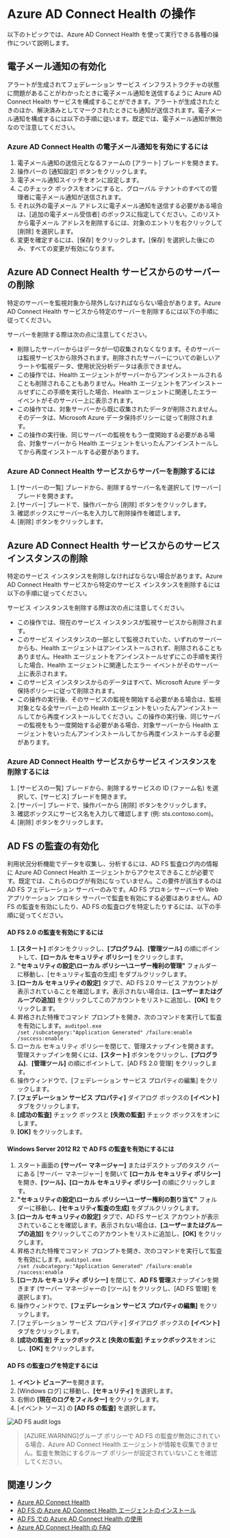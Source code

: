 <properties 
	pageTitle="Azure AD Connect Health の操作。"
	description="このページでは、Azure AD Connect Health のデプロイ後に別途実行できる操作について説明しています。"
	services="active-directory"
	documentationCenter=""
	authors="billmath"
	manager="stevenpo"
	editor="curtand"/>

<tags 
	ms.service="active-directory"
	ms.workload="identity"
	ms.tgt_pltfrm="na"
	ms.devlang="na"
	ms.topic="article"
	ms.date="08/14/2015"
	ms.author="billmath"/>

# Azure AD Connect Health の操作

以下のトピックでは、Azure AD Connect Health を使って実行できる各種の操作について説明します。

## 電子メール通知の有効化
アラートが生成されてフェデレーション サービス インフラストラクチャの状態に問題があることがわかったときに電子メール通知を送信するように Azure AD Connect Health サービスを構成することができます。アラートが生成されたときのほか、解決済みとしてマークされたときにも通知が送信されます。電子メール通知を構成するには以下の手順に従います。既定では、電子メール通知が無効なので注意してください。


### Azure AD Connect Health の電子メール通知を有効にするには

1. 電子メール通知の送信元となるファームの [アラート] ブレードを開きます。
2. 操作バーの [通知設定] ボタンをクリックします。
3. 電子メール通知スイッチをオンに設定します。
4. このチェック ボックスをオンにすると、グローバル テナントのすべての管理者に電子メール通知が送信されます。
5. それ以外の電子メール アドレスに電子メール通知を送信する必要がある場合は、[追加の電子メール受信者] のボックスに指定してください。このリストから電子メール アドレスを削除するには、対象のエントリを右クリックして [削除] を選択します。
6. 変更を確定するには、[保存] をクリックします。[保存] を選択した後にのみ、すべての変更が有効になります。






## Azure AD Connect Health サービスからのサーバーの削除

特定のサーバーを監視対象から除外しなければならない場合があります。Azure AD Connect Health サービスから特定のサーバーを削除するには以下の手順に従ってください。

サーバーを削除する際は次の点に注意してください。

- 削除したサーバーからはデータが一切収集されなくなります。そのサーバーは監視サービスから除外されます。削除されたサーバーについての新しいアラートや監視データ、使用状況分析データは表示できません。
- この操作では、Health エージェントがサーバーからアンインストールされることも削除されることもありません。Health エージェントをアンインストールせずにこの手順を実行した場合、Health エージェントに関連したエラー イベントがそのサーバー上に表示されます。
- この操作では、対象サーバーから既に収集されたデータが削除されません。そのデータは、Microsoft Azure データ保持ポリシーに従って削除されます。 
- この操作の実行後、同じサーバーの監視をもう一度開始する必要がある場合、対象サーバーから Health エージェントをいったんアンインストールしてから再度インストールする必要があります。 


### Azure AD Connect Health サービスからサーバーを削除するには

1. [サーバーの一覧] ブレードから、削除するサーバー名を選択して [サーバー] ブレードを開きます。 
2. [サーバー] ブレードで、操作バーから [削除] ボタンをクリックします。
3. 確認ボックスにサーバー名を入力して削除操作を確認します。
4. [削除] ボタンをクリックします。







## Azure AD Connect Health サービスからのサービス インスタンスの削除

特定のサービス インスタンスを削除しなければならない場合があります。Azure AD Connect Health サービスから特定のサービス インスタンスを削除するには以下の手順に従ってください。

サービス インスタンスを削除する際は次の点に注意してください。

- この操作では、現在のサービス インスタンスが監視サービスから削除されます。 
- このサービス インスタンスの一部として監視されていた、いずれのサーバーからも、Health エージェントはアンインストールされず、削除されることもありません。Health エージェントをアンインストールせずにこの手順を実行した場合、Health エージェントに関連したエラー イベントがそのサーバー上に表示されます。 
- このサービス インスタンスからのデータはすべて、Microsoft Azure データ保持ポリシーに従って削除されます。 
- この操作の実行後、そのサービスの監視を開始する必要がある場合は、監視対象となる全サーバー上の Health エージェントをいったんアンインストールしてから再度インストールしてください。この操作の実行後、同じサーバーの監視をもう一度開始する必要がある場合、対象サーバーから Health エージェントをいったんアンインストールしてから再度インストールする必要があります。


### Azure AD Connect Health サービスからサービス インスタンスを削除するには

1. [サービスの一覧] ブレードから、削除するサービスの ID (ファーム名) を選択して、[サービス] ブレードを開きます。 
2. [サーバー] ブレードで、操作バーから [削除] ボタンをクリックします。
3. 確認ボックスにサービス名を入力して確認します (例: sts.contoso.com)。 
4. [削除] ボタンをクリックします。

## AD FS の監査の有効化

利用状況分析機能でデータを収集し、分析するには、AD FS 監査ログ内の情報に Azure AD Connect Health エージェントからアクセスできることが必要です。既定では、これらのログが有効になっていません。この要件が該当するのは AD FS フェデレーション サーバーのみです。AD FS プロキシ サーバーや Web アプリケーション プロキシ サーバーで監査を有効にする必要はありません。AD FS の監査を有効にしたり、AD FS の監査ログを特定したりするには、以下の手順に従ってください。

#### AD FS 2.0 の監査を有効にするには

1. **[スタート]** ボタンをクリックし、**[プログラム]**、**[管理ツール]** の順にポイントして、**[ローカル セキュリティ ポリシー]** をクリックします。
2. **"セキュリティの設定\\ローカル ポリシー\\ユーザー権利の管理"** フォルダーに移動し、[セキュリティ監査の生成] をダブルクリックします。
3. **[ローカル セキュリティの設定]** タブで、AD FS 2.0 サービス アカウントが表示されていることを確認します。表示されない場合は、**[ユーザーまたはグループの追加]** をクリックしてこのアカウントをリストに追加し、**[OK]** をクリックします。
4. 昇格された特権でコマンド プロンプトを開き、次のコマンドを実行して監査を有効にします。<code>auditpol.exe /set /subcategory:"Application Generated" /failure:enable /success:enable</code>
5. ローカル セキュリティ ポリシーを閉じて、管理スナップインを開きます。管理スナップインを開くには、**[スタート]** ボタンをクリックし、**[プログラム]**、**[管理ツール]** の順にポイントして、[AD FS 2.0 管理] をクリックします。
6. 操作ウィンドウで、[フェデレーション サービス プロパティの編集] をクリックします。
7. **[フェデレーション サービス プロパティ]** ダイアログ ボックスの **[イベント]** タブをクリックします。
8. **[成功の監査]** チェック ボックスと **[失敗の監査]** チェック ボックスをオンにします。
9. **[OK]** をクリックします。

#### Windows Server 2012 R2 で AD FS の監査を有効にするには

1. スタート画面の **[サーバー マネージャー]** またはデスクトップのタスク バーにある [サーバー マネージャー] を開いて **[ローカル セキュリティ ポリシー]** を開き、**[ツール]、[ローカル セキュリティ ポリシー]** の順にクリックします。
2. **"セキュリティの設定\\ローカル ポリシー\\ユーザー権利の割り当て"** フォルダーに移動し、**[セキュリティ監査の生成]** をダブルクリックします。
3. **[ローカル セキュリティの設定]** タブで、AD FS サービス アカウントが表示されていることを確認します。表示されない場合は、**[ユーザーまたはグループの追加]** をクリックしてこのアカウントをリストに追加し、**[OK]** をクリックします。
4. 昇格された特権でコマンド プロンプトを開き、次のコマンドを実行して監査を有効にします。<code>auditpol.exe /set /subcategory:"Application Generated" /failure:enable /success:enable</code>
5. **[ローカル セキュリティ ポリシー]** を閉じて、**AD FS 管理**スナップインを開きます (サーバー マネージャーの [ツール] をクリックし、[AD FS 管理] を選択します)。
6. 操作ウィンドウで、**[フェデレーション サービス プロパティの編集]** をクリックします。
7. [フェデレーション サービス プロパティ] ダイアログ ボックスの **[イベント]** タブをクリックします。
8. **[成功の監査] チェックボックスと [失敗の監査] チェックボックス**をオンにし、**[OK]** をクリックします。






#### AD FS の監査ログを特定するには


1. **イベント ビューアー**を開きます。
2. [Windows ログ] に移動し、**[セキュリティ]** を選択します。
3. 右側の **[現在のログをフィルター]** をクリックします。
4. [イベント ソース] の **[AD FS の監査]** を選択します。

![AD FS audit logs](./media/active-directory-aadconnect-health-requirements/adfsaudit.png)

> [AZURE.WARNING]グループ ポリシーで AD FS の監査が無効にされている場合、Azure AD Connect Health エージェントが情報を収集できません。監査を無効にするグループ ポリシーが設定されていないことを確認してください。


## 関連リンク

* [Azure AD Connect Health](active-directory-aadconnect-health.md)
* [AD FS の Azure AD Connect Health エージェントのインストール](active-directory-aadconnect-health-agent-install-adfs.md)
* [AD FS での Azure AD Connect Health の使用](active-directory-aadconnect-health-adfs.md)
* [Azure AD Connect Health の FAQ](active-directory-aadconnect-health-faq.md)

<!---HONumber=August15_HO9-->